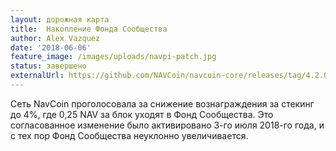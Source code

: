 ```yaml
---
layout: дорожная карта
title:  Накопление Фонда Сообщества
author: Alex Vazquez
date: '2018-06-06'
feature_image: /images/uploads/navpi-patch.jpg
status: завершено
externalUrl: https://github.com/NAVCoin/navcoin-core/releases/tag/4.2.0/
---
```


Сеть NavCoin проголосовала за снижение вознаграждения за стекинг до 4%, где 0,25 NAV за блок уходят в Фонд Сообщества. Это согласованное изменение было активировано 3-го июля 2018-го года, и с тех пор Фонд Сообщества неуклонно&nbsp;увеличивается.
